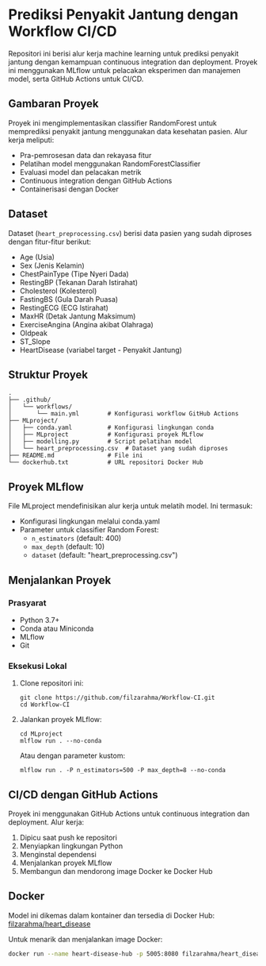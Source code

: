 # Prediksi Penyakit Jantung dengan Workflow CI/CD

Repositori ini berisi alur kerja machine learning untuk prediksi penyakit jantung dengan kemampuan continuous integration dan deployment. Proyek ini menggunakan MLflow untuk pelacakan eksperimen dan manajemen model, serta GitHub Actions untuk CI/CD.

## Gambaran Proyek

Proyek ini mengimplementasikan classifier RandomForest untuk memprediksi penyakit jantung menggunakan data kesehatan pasien. Alur kerja meliputi:

- Pra-pemrosesan data dan rekayasa fitur
- Pelatihan model menggunakan RandomForestClassifier
- Evaluasi model dan pelacakan metrik
- Continuous integration dengan GitHub Actions
- Containerisasi dengan Docker

## Dataset

Dataset (`heart_preprocessing.csv`) berisi data pasien yang sudah diproses dengan fitur-fitur berikut:
- Age (Usia)
- Sex (Jenis Kelamin)
- ChestPainType (Tipe Nyeri Dada)
- RestingBP (Tekanan Darah Istirahat)
- Cholesterol (Kolesterol)
- FastingBS (Gula Darah Puasa)
- RestingECG (ECG Istirahat)
- MaxHR (Detak Jantung Maksimum)
- ExerciseAngina (Angina akibat Olahraga)
- Oldpeak
- ST_Slope
- HeartDisease (variabel target - Penyakit Jantung)

## Struktur Proyek

```
.
├── .github/
│   └── workflows/
│       └── main.yml        # Konfigurasi workflow GitHub Actions
├── MLproject/
│   ├── conda.yaml          # Konfigurasi lingkungan conda
│   ├── MLproject           # Konfigurasi proyek MLflow
│   ├── modelling.py        # Script pelatihan model
│   └── heart_preprocessing.csv  # Dataset yang sudah diproses
├── README.md               # File ini
└── dockerhub.txt           # URL repositori Docker Hub
```

## Proyek MLflow

File MLproject mendefinisikan alur kerja untuk melatih model. Ini termasuk:

- Konfigurasi lingkungan melalui conda.yaml
- Parameter untuk classifier Random Forest:
  - `n_estimators` (default: 400)
  - `max_depth` (default: 10)
  - `dataset` (default: "heart_preprocessing.csv")

## Menjalankan Proyek

### Prasyarat

- Python 3.7+
- Conda atau Miniconda
- MLflow
- Git

### Eksekusi Lokal

1. Clone repositori ini:
   ```
   git clone https://github.com/filzarahma/Workflow-CI.git
   cd Workflow-CI
   ```

2. Jalankan proyek MLflow:
   ```
   cd MLproject
   mlflow run . --no-conda
   ```

   Atau dengan parameter kustom:
   ```
   mlflow run . -P n_estimators=500 -P max_depth=8 --no-conda
   ```

## CI/CD dengan GitHub Actions

Proyek ini menggunakan GitHub Actions untuk continuous integration dan deployment. Alur kerja:

1. Dipicu saat push ke repositori
2. Menyiapkan lingkungan Python
3. Menginstal dependensi
4. Menjalankan proyek MLflow
5. Membangun dan mendorong image Docker ke Docker Hub

## Docker

Model ini dikemas dalam kontainer dan tersedia di Docker Hub:
[filzarahma/heart_disease](https://hub.docker.com/r/filzarahma/heart_disease)

Untuk menarik dan menjalankan image Docker:

```bash
docker run --name heart-disease-hub -p 5005:8080 filzarahma/heart_disease:latest
```
